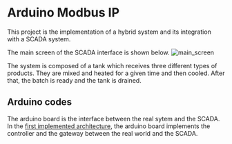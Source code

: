 # Arduino Modbus IP

This project is the implementation of a hybrid system and its integration with a SCADA system.

The main screen of the SCADA interface is shown below.
![main_screen](https://user-images.githubusercontent.com/12836843/122487626-13e78380-cfb2-11eb-9f74-1fe73cbb9f6a.JPG)

The system is composed of a tank which receives three different types of products. They are mixed and heated for a given time and then cooled. After that, the batch is ready and the tank is drained.

## Arduino codes

The arduino board is the interface between the real sytem and the SCADA. In the [first implemented architecture](https://github.com/michelrodrigo/ArduinoModbusIP/blob/main/arduino_centralized_ethernet.ino), the arduino board implements the controller and the gateway between the real world and the SCADA.

